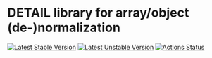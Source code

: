 # DETAIL library for array/object (de-)normalization

[![Latest Stable Version](https://poser.pugx.org/detailnet/dfw-normalization/v/stable.svg)](https://packagist.org/packages/detailnet/dfw-normalization)
[![Latest Unstable Version](https://poser.pugx.org/detailnet/dfw-normalization/v/unstable.svg)](https://packagist.org/packages/detailnet/dfw-normalization)
[![Actions Status](https://github.com/detailnet/dfw-normalization/workflows/Tests/badge.svg)](https://github.com/detailnet/dfw-normalization/actions)
